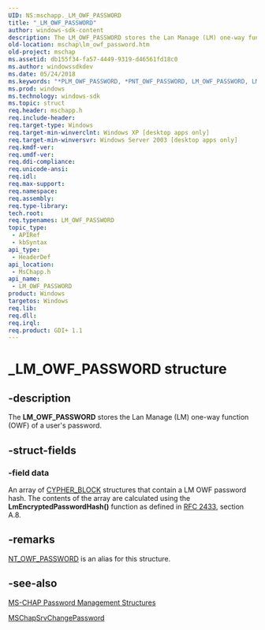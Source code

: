 ```yaml
---
UID: NS:mschapp._LM_OWF_PASSWORD
title: "_LM_OWF_PASSWORD"
author: windows-sdk-content
description: The LM_OWF_PASSWORD stores the Lan Manage (LM) one-way function (OWF) of a user's password.
old-location: mschap\lm_owf_password.htm
old-project: mschap
ms.assetid: db155f34-fa57-4449-9319-d46561fd18c0
ms.author: windowssdkdev
ms.date: 05/24/2018
ms.keywords: "*PLM_OWF_PASSWORD, *PNT_OWF_PASSWORD, LM_OWF_PASSWORD, LM_OWF_PASSWORD structure [MS-CHAP], NT_OWF_PASSWORD, PLM_OWF_PASSWORD, PLM_OWF_PASSWORD structure pointer [MS-CHAP], _LM_OWF_PASSWORD, mschap.lm_owf_password, mschapp/LM_OWF_PASSWORD, mschapp/PLM_OWF_PASSWORD"
ms.prod: windows
ms.technology: windows-sdk
ms.topic: struct
req.header: mschapp.h
req.include-header: 
req.target-type: Windows
req.target-min-winverclnt: Windows XP [desktop apps only]
req.target-min-winversvr: Windows Server 2003 [desktop apps only]
req.kmdf-ver: 
req.umdf-ver: 
req.ddi-compliance: 
req.unicode-ansi: 
req.idl: 
req.max-support: 
req.namespace: 
req.assembly: 
req.type-library: 
tech.root: 
req.typenames: LM_OWF_PASSWORD
topic_type:
 - APIRef
 - kbSyntax
api_type:
 - HeaderDef
api_location:
 - MsChapp.h
api_name:
 - LM_OWF_PASSWORD
product: Windows
targetos: Windows
req.lib: 
req.dll: 
req.irql: 
req.product: GDI+ 1.1
---
```


# _LM_OWF_PASSWORD structure


## -description


The <b>LM_OWF_PASSWORD</b> stores the Lan Manage (LM) one-way function (OWF) of a user's password.


## -struct-fields




### -field data

An array of <a href="https://msdn.microsoft.com/eb0e38ed-8d12-4df2-be58-7ac18447121f">CYPHER_BLOCK</a> structures that contain a LM OWF password hash. The contents of the array are calculated using the <b>LmEncryptedPasswordHash()</b> function as defined in <a href="http://go.microsoft.com/fwlink/p/?linkid=84041">RFC 2433</a>, section A.8.


## -remarks




<a href="https://msdn.microsoft.com/7edba7de-e3b8-4a93-b70b-19c68541da1e">NT_OWF_PASSWORD</a> is an alias for this structure.




## -see-also




<a href="https://msdn.microsoft.com/adee58bd-d2aa-4570-8c43-50240be02ed3">MS-CHAP Password Management Structures</a>



<a href="https://msdn.microsoft.com/6c154675-4c82-4305-8231-577f990eaeb1">MSChapSrvChangePassword</a>
 

 

